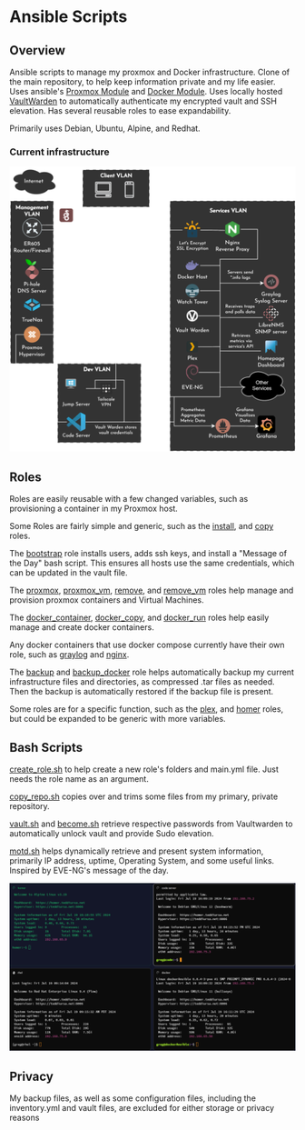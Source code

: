 
# Ansible Scripts

  

## Overview

Ansible scripts to manage my proxmox and Docker infrastructure. Clone of the main repository, to help keep information private and my life easier. Uses ansible's [Proxmox Module](https://docs.ansible.com/ansible/latest/collections/community/general/proxmox_module.html) and [Docker Module](https://docs.ansible.com/ansible/latest/collections/community/docker/index.html). Uses locally hosted [VaultWarden](https://github.com/dani-garcia/vaultwarden) to automatically authenticate my encrypted vault and SSH elevation. Has several reusable roles to ease expandability.

 Primarily uses Debian, Ubuntu, Alpine, and Redhat.
 ### Current infrastructure 
 ![Network diagram](/images/network_proxmox.svg)

## Roles

Roles are easily reusable with a few changed variables, such as provisioning a container in my Proxmox host.

Some Roles are fairly simple and generic, such as the [install](/roles/install/tasks/), and [copy](/roles/copy/tasks/) roles.

The [bootstrap](/roles/bootstrap/tasks/) role installs users, adds ssh keys, and install a "Message of the Day" bash script. This ensures all hosts use the same credentials, which can be updated in the vault file.

The [proxmox](/roles/proxmox/tasks/), [proxmox_vm](/roles/proxmox_vm/tasks/), [remove](/roles/remove/tasks/), and [remove_vm](/roles/remove_vm/tasks/) roles help manage and provision proxmox containers and Virtual Machines.  

The [docker_container](/roles/docker_container/tasks/), [docker_copy](/roles/docker_copy/tasks/), and [docker_run](/roles/docker_run/tasks/) roles help easily manage and create docker containers.

Any docker containers that use docker compose currently have their own role, such as [graylog](/roles/graylog/tasks/) and [nginx](/roles/nginx/tasks/).

The [backup](/roles/backup/tasks/) and [backup_docker](/roles/backup_docker/tasks/) role helps automatically backup my current infrastructure files and directories, as compressed .tar files as needed. Then the backup is automatically restored if the backup file is present.

Some roles are for a specific function, such as the [plex](/roles/plex/tasks/), and [homer](/roles/homer/tasks/) roles, but could be expanded to be generic with more variables.

## Bash Scripts
[create_role.sh](create_role.sh) to help create a new role's folders and main.yml file. Just needs the role name as an argument.

[copy_repo.sh](copy_repo.sh) copies over and trims some files from my primary, private repository.

[vault.sh](vault.sh) and [become.sh](become.sh)  retrieve respective passwords from Vaultwarden to automatically unlock vault and provide Sudo elevation.

[motd.sh](/roles/bootstrap/files/motd.sh) helps dynamically retrieve and present system information, primarily IP address, uptime, Operating System, and some useful links. Inspired by EVE-NG's message of the day.

![Message of the Day example](/images/motd.png)

## Privacy
My backup files, as well as some configuration files, including the inventory.yml and vault files, are excluded for either storage or privacy reasons